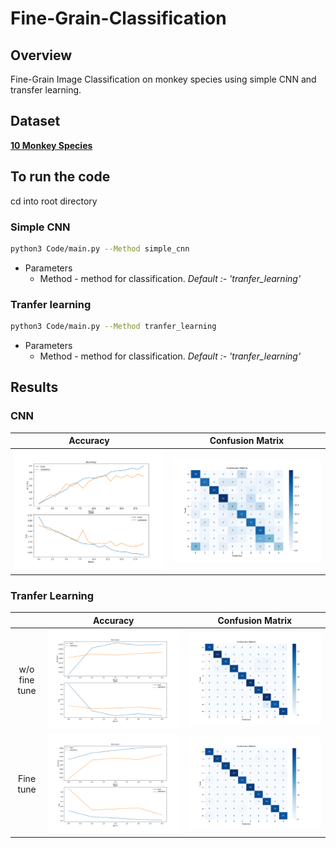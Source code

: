 # Fine-Grain-Classification
## Overview
Fine-Grain Image Classification on monkey species using simple CNN and transfer learning.

## Dataset
[**10 Monkey Species**](https://www.kaggle.com/slothkong/10-monkey-species/home)

## To run the code
cd into root directory
### Simple CNN
```bash
python3 Code/main.py --Method simple_cnn
```
-  Parameters  
    - Method - method for classification. *Default :- 'tranfer_learning'*

### Tranfer learning
```bash
python3 Code/main.py --Method tranfer_learning
```
-  Parameters  
    - Method - method for classification. *Default :- 'tranfer_learning'*

## Results
### CNN
Accuracy | Confusion Matrix
:-:|:-:
![env](./Results/cnn_acc.png) | ![env](./Results/cnn_cm.png) 

### Tranfer Learning
 &nbsp; | Accuracy | Confusion Matrix
:-:|:-:|:-:
| w/o fine tune     |![env](./Results/tl_acc.png) | ![env](./Results/tf_cm.png) 
| Fine tune |![env](./Results/tl_acc_ft.png) | ![env](./Results/tf_cm_ft.png) 
